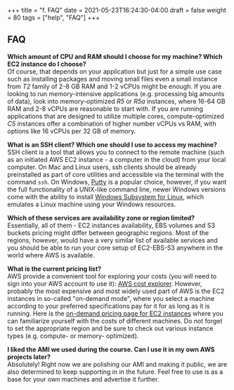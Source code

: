 +++
title = "f. FAQ"
date = 2021-05-23T16:24:30-04:00
draft = false 
weight = 80
tags = ["help", "FAQ"]
+++

## FAQ

**Which amount of CPU and RAM should I choose for my machine? Which EC2 instance do I choose?**  
Of course, that depends on your application but just for a simple use case such as installing packages and moving small files even a small instance from _T2_ family of 2-8 GB RAM and 1-2 vCPUs might be enough. If you are looking to run memory-intensive applications (e.g. processing big amounts of data), look into memory-optimized _R5_ or _R5a_ instances, where 16-64 GB RAM and 2-8 vCPUs are reasonable to start with. If you are running applications that are designed to utilize multiple cores, compute-optimized _C5_ instances offer a combination of higher number vCPUs vs RAM, with options like 16 vCPUs per 32 GB of memory.

**What is an SSH client? Which one should I use to access my machine?**  
SSH client is a tool that allows you to connect to the remote machine (such as an initiated AWS EC2 instance - a computer in the cloud) from your local computer. On Mac and Linux users, ssh clients should be already preinstalled as part of core utilities and accessible via the terminal with the command `ssh`. On Windows, [Putty](https://www.putty.org/) is a popular choice, however, if you want the full functionality of  a UNIX-like command line, newer Windows versions come with the ability to install [Windows Subsystem for Linux](https://docs.microsoft.com/en-us/windows/wsl/install-win10), which emulates a Linux machine using your Windows resources.

**Which of these services are availability zone or region limited?**  
Essentially, all of them - EC2 instances availability, EBS volumes and S3 buckets pricing might differ between geographic regions. Most of the regions, however, would have a very similar list of available services and you should be able to run your core setup of EC2-EBS-S3 anywhere in the world where AWS is available.

**What is the current pricing list?**  
AWS provide a convenient tool for exploring your costs (you will need to sign into your AWS account to use it): [AWS cost explorer](https://aws.amazon.com/aws-cost-management/aws-cost-explorer/?c=4&pt=1). However, probably the most expensive and most widely used part of AWS is the EC2 instances in so-called "on-demand mode", where you select a machine according to your preferred specifications pay for it for as long as it is running. Here is the [on-demand pricing page for EC2 instances](https://aws.amazon.com/ec2/pricing/on-demand/) where you can familiarize yourself with the costs of different machines. Do not forget to set the appropriate region and be sure to check out various instance types (e.g. compute- or memory- optimized).  

**I liked the AMI we used during the course. Can I use it in my own AWS projects later?**  
Absolutely! Right now we are polishing our AMI and making it public, we are also determined to keep supporting in in the future. Feel free to use is as a base for your own machines and advertise it further.

